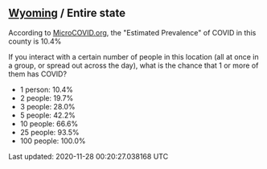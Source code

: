 
## [Wyoming](/united-states/wyoming) / Entire state

According to [MicroCOVID.org](http://microcovid.org),
the "Estimated Prevalence" of COVID in this county is 10.4%

If you interact with a certain number of people in this location
(all at once in a group, or spread out across the day), what is the chance that
1 or more of them has COVID?

- 1 person: 10.4%
- 2 people: 19.7%
- 3 people: 28.0%
- 5 people: 42.2%
- 10 people: 66.6%
- 25 people: 93.5%
- 100 people: 100.0%

Last updated: 2020-11-28 00:20:27.038168 UTC
